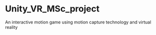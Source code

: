 # Unity_VR_MSc_project
An interactive motion game using motion capture technology and virtual reality
